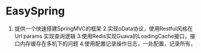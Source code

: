 # EasySpring
1. 提供一个快速搭建SpringMVC的框架
2.实现oData协议，使用Restful风格在Url params 实现查询逻辑
3.使用Redis实现Guava的LoadingCache接口，接口内存缓存在多机下的问题
4.使用配置记录操作日志，一处配置，记录所有。
